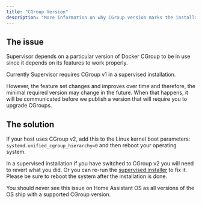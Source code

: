 ```yaml
---
title: "CGroup Version"
description: "More information on why CGroup version marks the installation as unsupported."
---
```


## The issue

Supervisor depends on a particular version of Docker CGroup to be in use since
it depends on its features to work properly.

Currently Supervisor requires CGroup v1 in a supervised installation. 

However, the feature set changes and improves over time and therefore, the minimal
required version may change in the future. When that happens, it will be communicated
before we publish a version that will require you to upgrade CGroups.

## The solution

If your host uses CGroup v2, add this to the Linux kernel boot parameters: `systemd.unified_cgroup_hierarchy=0` and then reboot your operating system.

In a supervised installation if you have switched to CGroup v2 you will need to
revert what you did. Or you can re-run the [supervised installer](https://github.com/home-assistant/supervised-installer)
to fix it. Please be sure to reboot the system after the installation is done.

You should never see this issue on Home Assistant OS as all versions of the OS
ship with a supported CGroup version.
